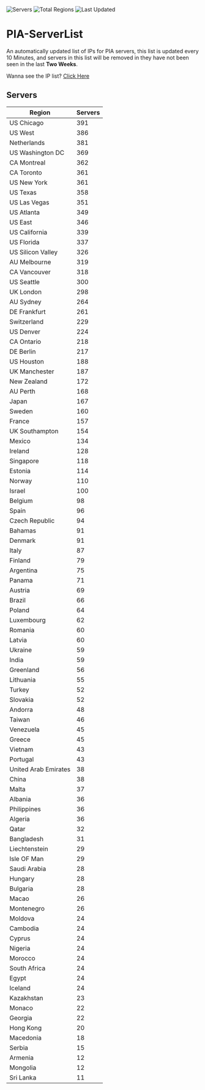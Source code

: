 ![Servers](https://img.shields.io/badge/Servers-12,313-darkgreen)
![Total Regions](https://img.shields.io/badge/Total_Regions-97-darkgreen)
![Last Updated](https://img.shields.io/badge/Last_Updated-December_16_2024_03:31_EST-darkgreen)

# PIA-ServerList
An automatically updated list of IPs for PIA servers, this list is updated every 10 Minutes, and servers in this list will be removed in they have not been seen in the last **Two Weeks**.

Wanna see the IP list? [Click Here](./servers.json)

## Servers
| Region               | Servers |
|----------------------|---------|
| US Chicago | 391 |
| US West | 386 |
| Netherlands | 381 |
| US Washington DC | 369 |
| CA Montreal | 362 |
| CA Toronto | 361 |
| US New York | 361 |
| US Texas | 358 |
| US Las Vegas | 351 |
| US Atlanta | 349 |
| US East | 346 |
| US California | 339 |
| US Florida | 337 |
| US Silicon Valley | 326 |
| AU Melbourne | 319 |
| CA Vancouver | 318 |
| US Seattle | 300 |
| UK London | 298 |
| AU Sydney | 264 |
| DE Frankfurt | 261 |
| Switzerland | 229 |
| US Denver | 224 |
| CA Ontario | 218 |
| DE Berlin | 217 |
| US Houston | 188 |
| UK Manchester | 187 |
| New Zealand | 172 |
| AU Perth | 168 |
| Japan | 167 |
| Sweden | 160 |
| France | 157 |
| UK Southampton | 154 |
| Mexico | 134 |
| Ireland | 128 |
| Singapore | 118 |
| Estonia | 114 |
| Norway | 110 |
| Israel | 100 |
| Belgium | 98 |
| Spain | 96 |
| Czech Republic | 94 |
| Bahamas | 91 |
| Denmark | 91 |
| Italy | 87 |
| Finland | 79 |
| Argentina | 75 |
| Panama | 71 |
| Austria | 69 |
| Brazil | 66 |
| Poland | 64 |
| Luxembourg | 62 |
| Romania | 60 |
| Latvia | 60 |
| Ukraine | 59 |
| India | 59 |
| Greenland | 56 |
| Lithuania | 55 |
| Turkey | 52 |
| Slovakia | 52 |
| Andorra | 48 |
| Taiwan | 46 |
| Venezuela | 45 |
| Greece | 45 |
| Vietnam | 43 |
| Portugal | 43 |
| United Arab Emirates | 38 |
| China | 38 |
| Malta | 37 |
| Albania | 36 |
| Philippines | 36 |
| Algeria | 36 |
| Qatar | 32 |
| Bangladesh | 31 |
| Liechtenstein | 29 |
| Isle OF Man | 29 |
| Saudi Arabia | 28 |
| Hungary | 28 |
| Bulgaria | 28 |
| Macao | 26 |
| Montenegro | 26 |
| Moldova | 24 |
| Cambodia | 24 |
| Cyprus | 24 |
| Nigeria | 24 |
| Morocco | 24 |
| South Africa | 24 |
| Egypt | 24 |
| Iceland | 24 |
| Kazakhstan | 23 |
| Monaco | 22 |
| Georgia | 22 |
| Hong Kong | 20 |
| Macedonia | 18 |
| Serbia | 15 |
| Armenia | 12 |
| Mongolia | 12 |
| Sri Lanka | 11 |